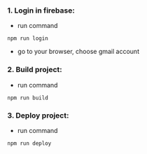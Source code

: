### 1. Login in firebase:

- run command

```
npm run login
```

- go to your browser, choose gmail account


### 2. Build project:

- run command

```
npm run build
```


### 3. Deploy project:

- run command

```
npm run deploy
```
